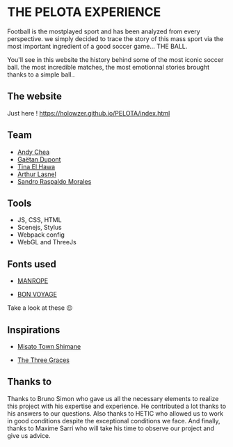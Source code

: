 # THE PELOTA EXPERIENCE

Football is the mostplayed sport and has been analyzed from every perspective.
we simply decided to trace the story of this mass sport via the most important ingredient of a good soccer game... THE BALL.

You'll see in this website the history behind some of the most iconic soccer ball.
the most incredible matches, the most emotionnal stories brought thanks to a simple ball..


## The website

Just here ! https://holowzer.github.io/PELOTA/index.html

## Team


* [Andy Chea](https://github.com/andychea)
* [Gaëtan Dupont](https://github.com/GaetanDupont)
* [Tina El Hawa](https://github.com/TinaElh)
* [Arthur Lasnel](https://github.com/holowzer)
* [Sandro Raspaldo Morales](https://github.com/SandroHerveRaspaldo)

## Tools

* JS, CSS, HTML
* Scenejs, Stylus
* Webpack config
* WebGL and ThreeJs


## Fonts used

* [MANROPE](https://www.awwwards.com/sites/manrope-font)

* [BON VOYAGE](https://www.dafont.com/made-bon-voyage.font)

Take a look at these :wink:

## Inspirations

* [Misato Town Shimane](https://www.town.shimane-misato.lg.jp/misatoto/)

* [The Three Graces](http://mountainous-father.surge.sh/)

## Thanks to

Thanks to Bruno Simon who gave us all the necessary elements to realize this project with his expertise and experience. He contributed a lot thanks to his answers to our questions.
Also thanks to HETIC who allowed us to work in good conditions despite the exceptional conditions we face. 
And finally, thanks to Maxime Sarri who will take his time to observe our project and give us advice.

